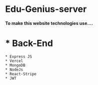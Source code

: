 # Edu-Genius-server

#### To make this website technologies use....  
# *  Back-End
    * Express JS
    * Vercel 
    * MongoDB
    * NodeJs
    * React-Stripe
    * JWT
